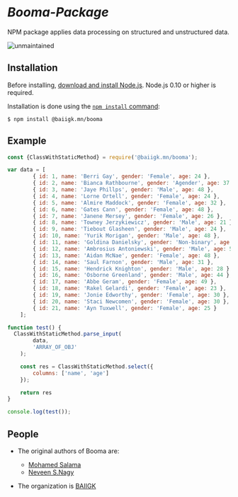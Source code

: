 # ***Booma-Package***

NPM package applies data processing on structured and unstructured data.


![unmaintained](http://img.shields.io/badge/status-unmaintained-red.png)

## Installation
Before installing, [download and install Node.js](https://nodejs.org/en/download/).
Node.js 0.10 or higher is required.

Installation is done using the
[`npm install` command](https://docs.npmjs.com/getting-started/installing-npm-packages-locally):

```console
$ npm install @baiigk.mn/booma
```

## Example
```js
const {ClassWithStaticMethod} = require('@baiigk.mn/booma');

var data = [
        { id: 1, name: 'Berri Gay', gender: 'Female', age: 24 },
        { id: 2, name: 'Bianca Rathbourne', gender: 'Agender', age: 37 },
        { id: 3, name: 'Jaye Phillps', gender: 'Male', age: 48 },
        { id: 4, name: 'Lorne Ortell', gender: 'Female', age: 24 },
        { id: 5, name: 'Almire Maddock', gender: 'Female', age: 32 },
        { id: 6, name: 'Gates Cann', gender: 'Female', age: 48 },
        { id: 7, name: 'Janene Mersey', gender: 'Female', age: 26 },
        { id: 8, name: 'Towney Jerzykiewicz', gender: 'Male', age: 21 },
        { id: 9, name: 'Tiebout Glasheen', gender: 'Male', age: 24 },
        { id: 10, name: 'Yurik Morigan', gender: 'Male', age: 48 },
        { id: 11, name: 'Goldina Danielsky', gender: 'Non-binary', age: 22 },
        { id: 12, name: 'Ambrosius Antoniewski', gender: 'Male', age: 50 },
        { id: 13, name: 'Aidan McNae', gender: 'Female', age: 48 },
        { id: 14, name: 'Saul Farnon', gender: 'Male', age: 31 },
        { id: 15, name: 'Hendrick Knighton', gender: 'Male', age: 28 },
        { id: 16, name: 'Osborne Greenland', gender: 'Male', age: 44 },
        { id: 17, name: 'Abbe Geram', gender: 'Female', age: 49 },
        { id: 18, name: 'Rakel Gelardi', gender: 'Female', age: 23 },
        { id: 19, name: 'Jonie Edworthy', gender: 'Female', age: 30 },
        { id: 20, name: 'Staci Newcomen', gender: 'Female', age: 30 },
        { id: 21, name: 'Ayn Tuxwell', gender: 'Female', age: 25 }
    ];

function test() {
  ClassWithStaticMethod.parse_input(
        data,
        'ARRAY_OF_OBJ'
    );

    const res = ClassWithStaticMethod.select({
        columns: ['name', 'age']
    });

    return res
}

console.log(test());
```

## People

- The original authors of Booma are:
    - [Mohamed Salama](https://github.com/MhmdSlama)
    - [Neveen S.Nagy](https://github.com/Neveen-Samir-Nagy)


- The organization is [BAIIGK](https://github.com/BAIIGK)
